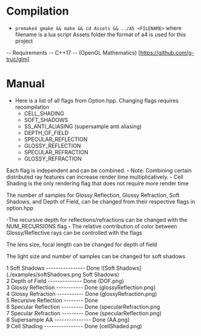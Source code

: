 # Compilation
- `premake4 gmake && make && cd Assets && ../A5 <FILENAME>` where filename is a lua script Assets folder
the format of a4 is used for this project

-- Requirements
-- C++17
-- (OpenGL Mathematics) [https://github.com/g-truc/glm]
# Manual

- Here is a list of all flags from Option.hpp. Changing flags requires recompilation
    - CELL_SHADING
    - SOFT_SHADOWS 
    - SS_ANTI_ALIASING (supersample anti aliasing)
    - DEPTH_OF_FIELD
    - SPECULAR_REFLECTION
    - GLOSSY_REFLECTION
    - SPECULAR_REFRACTION
    - GLOSSY_REFRACTION

Each flag is independent and can be combined. 
    - Note: Combining certain distributed ray features can increase render time multiplicatively.
    - Cell Shading is the only rendering flag that does not require more render time

The number of samples for Glossy Reflection, Glossy Refraction, Soft Shadows, and Depth of Field, can be changed from their respective flags in option.hpp

-The recursive depth for reflections/refractions can be changed with the NUM_RECURSIONS flag
    - The relative contribution of color between Glossy/Reflective rays can be controlled with the flags

The lens size, focal length can be changed for depth of field

The light size and number of samples can be changed for soft shadows




1  Soft Shadows ---------------- Done ![Soft Shadows](./examples/softShadows.png Soft Shadows)  
2  Depth of Field -------------- Done (DOF.png)  
3  Glossy Reflection ----------- Done (glossyReflection.png)  
4  Glossy Refraction ----------- Done (glossyRefraction.png)  
5  Recursive Reflection -------- Done   
6  Specular Reflection --------- Done (specularRefraction.png  
7  Specular Refraction --------- Done (specularReflection.png)  
8  Supersample AA --------------- Done (AA.png)  
9  Cell Shading ---------------- Done (cellShaded.png)  

